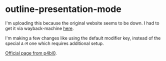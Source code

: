 # outline-presentation-mode

I'm uploading this because the original website seems to be down. I had to get it via wayback-machine [here](https://web.archive.org/web/20160810000826/http://clandest.in/emacs.d/plain/outline-presentation.el).

I'm making a few changes like using the default modifier key, instead of the special `A-M` one which requires additional setup.

[Official page from p4bl0](https://p4bl0.net/shebang/emacs-outline-presentation-mode.html).
